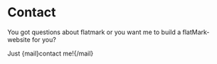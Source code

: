 # Contact

You got questions about flatmark or you want me to build a flatMark-website for you?  

Just {mail}contact me!{/mail}

